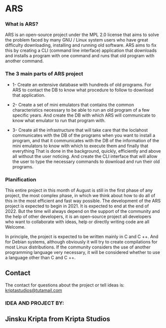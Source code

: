 # ARS

### What is ARS?

ARS is an open-source project under the MPL 2.0 license that aims to solve the problem faced by many GNU / Linux system users who have great difficulty downloading, installing and running old software. ARS aims to fix this by creating a CLI (command line interface) application that downloads and installs a program with one command and runs that old program with another command. 

### The 3 main parts of ARS project

* 1- Create an extensive database with hundreds of old programs. For ARS to contact the DB to know what procedure to follow to download that application.

* 2- Create a set of mini emulators that contains the common characteristics necessary to be able to run an old program of a few specific years. And create the DB with which ARS will communicate to know what emulator to run that program with.

* 3- Create all the infrastructure that will take care that the loclahost communicates with the DB of the programs when you want to install a program, and that it communicates with the DB of the information of the mini emulators to know with which to execute them and finally that everything That is done in the background, quickly, efficiently and above all without the user noticing. And create the CLI interface that will allow the user to type the necessary commands to download and run their old programs.

### Planification

This entire project in this month of August is still in the first phase of any project, the most complex phase, in which we think about how to do all of this in the most efficient and fast way possible. The development of the ARS project is expected to begin in 2021. It is expected to end at the end of 2022. But the time will always depend on the support of the community and the help of other developers, it is an open-source project all developers who want to collaborate with ideas, help or directly writing code are all Welcome.

In principle, the project is expected to be written mainly in C and C ++. And for Debian systems, although obviously it will try to create compilations for most Linux distributions. If the community considers the use of another programming language very necessary, it will be considered whether to use a language other than C and C ++.

## Contact
The contact for questions about the project or tell ideas is: kriptastudios@tutamail.com

### IDEA AND PROJECT BY: 
## Jinsku Kripta from Kripta Studios 
